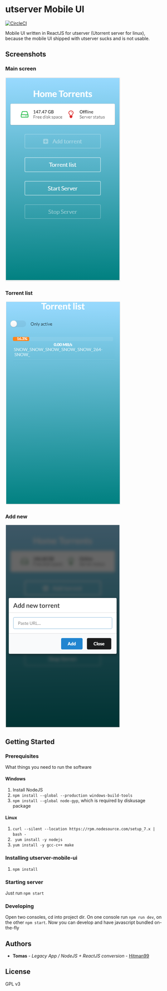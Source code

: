 # utserver Mobile UI


[![CircleCI](https://circleci.com/gh/hitman99/utserver-mobile-ui/tree/master.svg?style=svg)](https://circleci.com/gh/hitman99/utserver-mobile-ui/tree/master)


Mobile UI written in ReactJS for utserver (Utorrent server for linux), because the mobile UI 
shipped with utserver sucks and is not usable. 

## Screenshots

### Main screen

![main screen](/screenshots/index.PNG?raw=true)

### Torrent list
![list](/screenshots/list.PNG?raw=true "Torrent list")

### Add new
![add new](/screenshots/add-new.PNG?raw=true "Add new torrent")

## Getting Started


### Prerequisites

What things you need to run the software

#### Windows

1. Install NodeJS
2. `npm install --global --production windows-build-tools`
3. `npm install --global node-gyp`, which is required by diskusage package

#### Linux 
1. `curl --silent --location https://rpm.nodesource.com/setup_7.x | bash -`
2. ` yum install -y nodejs`
3. `yum install -y gcc-c++ make`

### Installing utserver-mobile-ui

1. `npm install`


### Starting server
Just run `npm start`

### Developing
Open two consoles, cd into project dir. On one console run `npm run dev`, on the other `npm start`. 
Now you can develop and have javascript bundled on-the-fly

## Authors

* **Tomas** - *Legacy App / NodeJS + ReactJS conversion* - [Hitman99](https://github.com/hitman99)

## License

GPL v3
